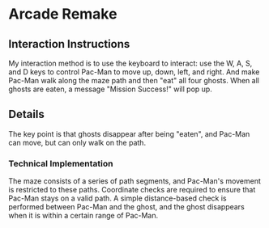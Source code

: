 # Arcade Remake
## Interaction Instructions
My interaction method is to use the keyboard to interact: use the W, A, S, and D keys to control Pac-Man to move up, down, left, and right. And make Pac-Man walk along the maze path and then "eat" all four ghosts. When all ghosts are eaten, a message "Mission Success!" will pop up.
## Details
The key point is that ghosts disappear after being "eaten", and Pac-Man can move, but can only walk on the path.
### Technical Implementation
The maze consists of a series of path segments, and Pac-Man's movement is restricted to these paths. Coordinate checks are required to ensure that Pac-Man stays on a valid path.
A simple distance-based check is performed between Pac-Man and the ghost, and the ghost disappears when it is within a certain range of Pac-Man.